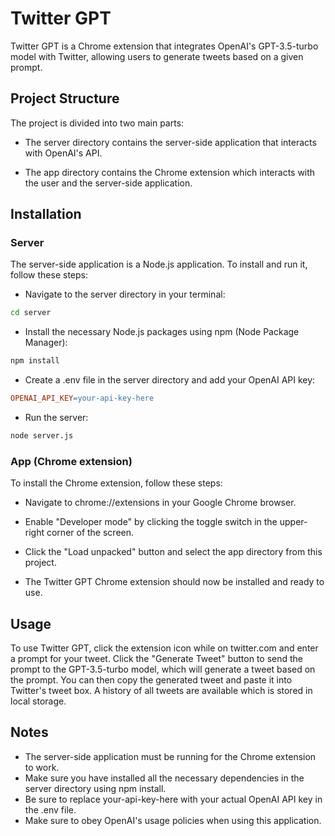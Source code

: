 # Twitter GPT

Twitter GPT is a Chrome extension that integrates OpenAI's GPT-3.5-turbo model with Twitter, allowing users to generate tweets based on a given prompt.

## Project Structure

The project is divided into two main parts:

- The server directory contains the server-side application that interacts with OpenAI's API.

- The app directory contains the Chrome extension which interacts with the user and the server-side application.

## Installation

### Server

The server-side application is a Node.js application. To install and run it, follow these steps:

- Navigate to the server directory in your terminal:

```bash
cd server
```

- Install the necessary Node.js packages using npm (Node Package Manager):

```bash
npm install
```

- Create a .env file in the server directory and add your OpenAI API key:

```makefile
OPENAI_API_KEY=your-api-key-here
```

- Run the server:

```bash
node server.js
```

### App (Chrome extension)
To install the Chrome extension, follow these steps:

- Navigate to chrome://extensions in your Google Chrome browser.

- Enable "Developer mode" by clicking the toggle switch in the upper-right corner of the screen.

- Click the "Load unpacked" button and select the app directory from this project.

- The Twitter GPT Chrome extension should now be installed and ready to use.

## Usage
To use Twitter GPT, click the extension icon while on twitter.com and enter a prompt for your tweet. Click the "Generate Tweet" button to send the prompt to the GPT-3.5-turbo model, which will generate a tweet based on the prompt. You can then copy the generated tweet and paste it into Twitter's tweet box. A history of all tweets are available which is stored in local storage.

## Notes
- The server-side application must be running for the Chrome extension to work.
- Make sure you have installed all the necessary dependencies in the server directory using npm install.
- Be sure to replace your-api-key-here with your actual OpenAI API key in the .env file.
- Make sure to obey OpenAI's usage policies when using this application.